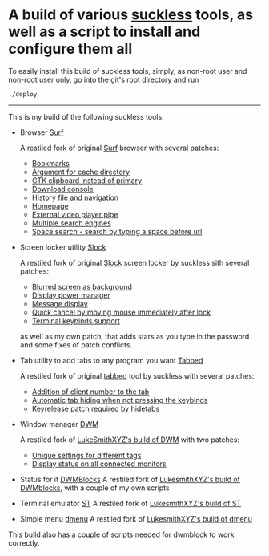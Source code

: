 A build of various [suckless](suckless.org) tools, as well as a script to install and configure them all
===

To easily install this build of suckless tools, simply, as non-root user and non-root user only, go into the git's root directory and run

``` 
./deploy 
```
---

This is my build of the following suckless tools:

* Browser [Surf](surf)

    A restiled fork of original [Surf](http://surf.suckless.org/) browser with several
    patches:

    * [Bookmarks](http://surf.suckless.org/patches/bookmarking/)
    * [Argument for cache directory](http://surf.suckless.org/patches/cachedir/)
    * [GTK clipboard instead of primary](http://surf.suckless.org/patches/clipboard-instead-of-primary/)
    * [Download console](http://surf.suckless.org/patches/dlconsole/)
    * [History file and navigation](http://surf.suckless.org/patches/history/)
    * [Homepage](http://surf.suckless.org/patches/homepage/)
    * [External video player pipe](http://surf.suckless.org/patches/playexternal/)
    * [Multiple search engines](http://surf.suckless.org/patches/searchengines/)
    * [Space search - search by typing a space before url](http://surf.suckless.org/patches/spacesearch/)

* Screen locker utility [Slock](slock)

    A restiled fork of original [Slock](http://tools.suckless.org/slock/) screen 
    locker by suckless sith several patches:

    * [Blurred screen as background](http://tools.suckless.org/slock/patches/blur-pixelated-screen/)
    * [Display power manager](http://tools.suckless.org/slock/patches/dpms/)
    * [Message display](http://tools.suckless.org/slock/patches/message/)
    * [Quick cancel by moving mouse immediately after lock](http://tools.suckless.org/slock/patches/quickcancel/)
    * [Terminal keybinds support](http://tools.suckless.org/slock/patches/quickcancel/)

    as well as my own patch, that adds stars as you type in the password and 
    some fixes of patch conflicts.

* Tab utility to add tabs to any program you want [Tabbed](tabbed)

    A restiled fork of original [tabbed](http://tools.suckless.org/tabbed/) tool by suckless with several patches:

    * [Addition of client number to the tab](http://tools.suckless.org/tabbed/patches/clientnumber/)
    * [Automatic tab hiding when not pressing the keybinds](http://tools.suckless.org/tabbed/patches/hidetabs/)
    * [Keyrelease patch required by hidetabs](http://tools.suckless.org/tabbed/patches/keyrelease/)
 
* Window manager [DWM](dwm)

    A restiled fork of [LukeSmithXYZ's build of DWM](https://github.com/LukeSmithxyz/dwm) with two patches:

    * [Unique settings for different tags](http://dwm.suckless.org/patches/pertag/)
    * [Display status on all connected monitors](http://dwm.suckless.org/patches/statusallmons/)

* Status for it [DWMBlocks](dwmblocks)
    A restiled fork of [LukesmithXYZ's build of DWMblocks](https://github.com/lukesmithxyz/dwmblocks), with a couple of my own scripts

* Terminal emulator [ST](st)
    A restiled fork of [LukesmithXYZ's build of ST](https://github.com/LukeSmithxyz/st)

* Simple menu [dmenu](dmenu)
    A restiled fork of [LukesmithXYZ's build of dmenu](https://github.com/LukeSmithxyz/dmenu)

This build also has a couple of scripts needed for dwmblock to work correctly.
